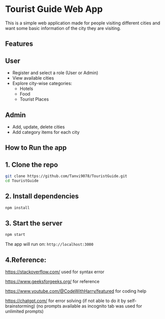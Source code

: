 # Tourist Guide Web App
This is a simple web application made for people visiting different cities and want some basic information of the city they are visiting.

## Features

## User
- Register and select a role (User or Admin)
- View available cities 
- Explore city-wise categories:
  - Hotels
  - Food
  - Tourist Places

## Admin
- Add, update, delete cities
- Add category items for each city


##  How to Run the app

## 1. Clone the repo

```bash
git clone https://github.com/Tanvi9078/TouristGuide.git
cd TouristGuide
```

## 2. Install dependencies

```bash
npm install
```

## 3. Start the server

```bash
npm start
```

The app will run on: `http://localhost:3000`

## 4.Reference: 

https://stackoverflow.com/  used for syntax error 
 
https://www.geeksforgeeks.org/ for reference 
 
https://www.youtube.com/@CodeWithHarry/featured for coding help

https://chatgpt.com/ for error solving (if not able to do it by self-brainstorming) (no prompts available as incognito tab was used for unlimited prompts) 


